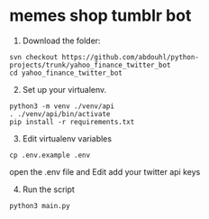 # memes shop tumblr bot

1. Download the folder:
```
svn checkout https://github.com/abdouhl/python-projects/trunk/yahoo_finance_twitter_bot
cd yahoo_finance_twitter_bot
```
2. Set up your virtualenv.
```
python3 -m venv ./venv/api
. ./venv/api/bin/activate
pip install -r requirements.txt
```
3. Edit virtualenv variables
```
cp .env.example .env
```
open the .env file and Edit add your twitter api keys

4. Run the script
```
python3 main.py
```
